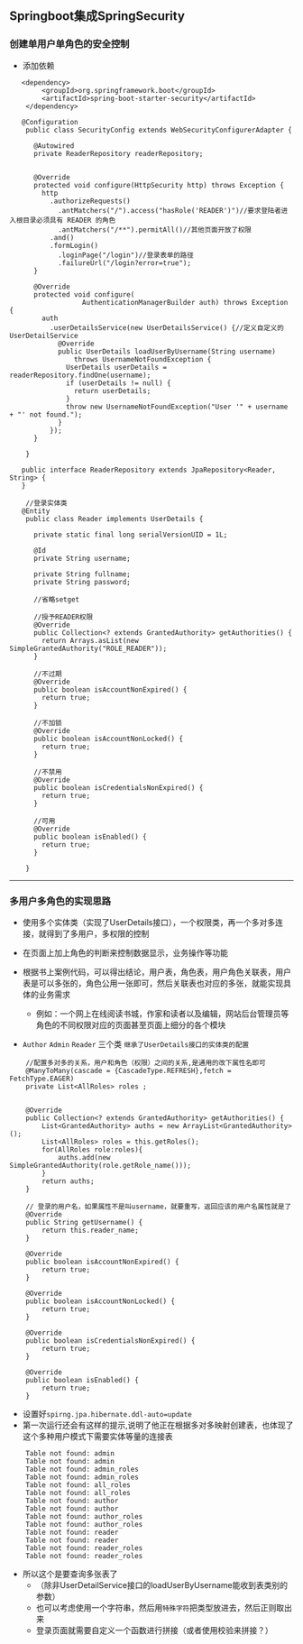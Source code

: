 ## Springboot集成SpringSecurity
### 创建单用户单角色的安全控制
- 添加依赖
```
   <dependency>
		<groupId>org.springframework.boot</groupId>
		<artifactId>spring-boot-starter-security</artifactId>
	</dependency>
```

```
   @Configuration
    public class SecurityConfig extends WebSecurityConfigurerAdapter {

      @Autowired
      private ReaderRepository readerRepository;


      @Override
      protected void configure(HttpSecurity http) throws Exception {
        http
          .authorizeRequests()
            .antMatchers("/").access("hasRole('READER')")//要求登陆者进入根目录必须具有 READER 的角色
            .antMatchers("/**").permitAll()//其他页面开放了权限
          .and()
          .formLogin()
            .loginPage("/login")//登录表单的路径
            .failureUrl("/login?error=true");
      }
      
      @Override
      protected void configure(
                  AuthenticationManagerBuilder auth) throws Exception {
        auth
          .userDetailsService(new UserDetailsService() {//定义自定义的UserDetailService
            @Override
            public UserDetails loadUserByUsername(String username)
                throws UsernameNotFoundException {
              UserDetails userDetails = readerRepository.findOne(username);
              if (userDetails != null) {
                return userDetails;
              }
              throw new UsernameNotFoundException("User '" + username + "' not found.");
            }
          });
      }

    }
```

```
   public interface ReaderRepository extends JpaRepository<Reader, String> {
   }
```
```
    //登录实体类
   @Entity
    public class Reader implements UserDetails {

      private static final long serialVersionUID = 1L;

      @Id
      private String username;
      
      private String fullname;
      private String password;

      //省略setget

      //授予READER权限
      @Override
      public Collection<? extends GrantedAuthority> getAuthorities() {
        return Arrays.asList(new SimpleGrantedAuthority("ROLE_READER"));
      }

      //不过期
      @Override
      public boolean isAccountNonExpired() {
        return true;
      }

      //不加锁
      @Override
      public boolean isAccountNonLocked() {
        return true;
      }

      //不禁用
      @Override
      public boolean isCredentialsNonExpired() {
        return true;
      }

      //可用
      @Override
      public boolean isEnabled() {
        return true;
      }

    }
```

*********************************************

### 多用户多角色的实现思路
- 使用多个实体类（实现了UserDetails接口），一个权限类，再一个多对多连接，就得到了多用户，多权限的控制
- 在页面上加上角色的判断来控制数据显示，业务操作等功能

- 根据书上案例代码，可以得出结论，用户表，角色表，用户角色关联表，用户表是可以多张的，角色公用一张即可，然后关联表也对应的多张，就能实现具体的业务需求
    - 例如：一个网上在线阅读书城，作家和读者以及编辑，网站后台管理员等角色的不同权限对应的页面甚至页面上细分的各个模块
    
- `Author` `Admin` `Reader` 三个类
`继承了UserDetails接口的实体类的配置`
```
    //配置多对多的关系，用户和角色（权限）之间的关系,是通用的改下属性名即可
    @ManyToMany(cascade = {CascadeType.REFRESH},fetch = FetchType.EAGER)
    private List<AllRoles> roles ;


    @Override
    public Collection<? extends GrantedAuthority> getAuthorities() {
        List<GrantedAuthority> auths = new ArrayList<GrantedAuthority>();
        List<AllRoles> roles = this.getRoles();
        for(AllRoles role:roles){
            auths.add(new SimpleGrantedAuthority(role.getRole_name()));
        }
        return auths;
    }

    // 登录的用户名，如果属性不是叫username，就要重写，返回应该的用户名属性就是了
    @Override
    public String getUsername() {
        return this.reader_name;
    }

    @Override
    public boolean isAccountNonExpired() {
        return true;
    }

    @Override
    public boolean isAccountNonLocked() {
        return true;
    }

    @Override
    public boolean isCredentialsNonExpired() {
        return true;
    }

    @Override
    public boolean isEnabled() {
        return true;
    }
```

- 设置好`spirng.jpa.hibernate.ddl-auto=update`
- 第一次运行还会有这样的提示,说明了他正在根据多对多映射创建表，也体现了这个多种用户模式下需要实体等量的连接表

```
    Table not found: admin
    Table not found: admin
    Table not found: admin_roles
    Table not found: admin_roles
    Table not found: all_roles
    Table not found: all_roles
    Table not found: author
    Table not found: author
    Table not found: author_roles
    Table not found: author_roles
    Table not found: reader
    Table not found: reader
    Table not found: reader_roles
    Table not found: reader_roles
```

- 所以这个是要查询多张表了
    - （除非UserDetailService接口的loadUserByUsername能收到表类别的参数）
    - 也可以考虑使用一个字符串，然后用`特殊字符`把类型放进去，然后正则取出来
    - 登录页面就需要自定义一个函数进行拼接（或者使用校验来拼接？）
